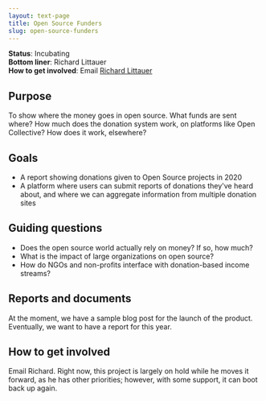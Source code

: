 ```yaml
---
layout: text-page
title: Open Source Funders
slug: open-source-funders
---
```


**Status**: Incubating<br>
**Bottom liner**: Richard Littauer<br>
**How to get involved**: Email [Richard Littauer](mailto:richard@maintainer.io)

## Purpose

To show where the money goes in open source. What funds are sent where? How much does the donation system work, on platforms like Open Collective? How does it work, elsewhere?

## Goals

- A report showing donations given to Open Source projects in 2020
- A platform where users can submit reports of donations they've heard about, and where we can aggregate information from multiple donation sites

## Guiding questions

- Does the open source world actually rely on money? If so, how much?
- What is the impact of large organizations on open source?
- How do NGOs and non-profits interface with donation-based income streams?

## Reports and documents

At the moment, we have a sample blog post for the launch of the product. Eventually, we want to have a report for this year.

## How to get involved

Email Richard. Right now, this project is largely on hold while he moves it forward, as he has other priorities; however, with some support, it can boot back up again.
